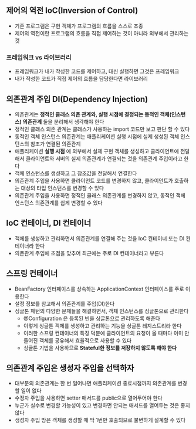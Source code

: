 ## 제어의 역전 IoC(Inversion of Control)
- 기존 프로그램은 구현 객체가 프로그램의 흐름을 스스로 조종
- 제어의 역전이란 프로그램의 흐름을 직접 제어하는 것이 아니라 외부에서 관리하는 것

### 프레임워크 vs 라이브러리
- 프레임워크가 내가 작성한 코드를 제어하고, 대신 실행하면 그것은 프레임워크
- 내가 작성한 코드가 직접 제어의 흐름을 담당한다면 라이브러리

## 의존관계 주입 DI(Dependency Injection)
- 의존관계는 __정적인 클래스 의존 관계와, 실행 시점에 결정되는 동적인 객체(인스턴스) 의존관계__ 둘을 분리해서 생각해야 한다
- 정적인 클래스 의존 관계는 클래스가 사용하는 import 코드만 보고 판단 할 수 있다
- 동적인 객체 인스턴스 의존관계는 애플리케이션 실행 시점에 실제 생성된 객체 인스턴스의 참조가 연결된 의존관계
- 애플리케이션 __실행 시점__ 에 외부에서 실제 구현 객체를 생성하고 클라이언트에 전달해서 클라이언트와 서버의 실제 의존관계가 연결되는 것을 의존관계 주입이라고 한다
- 객체 인스턴스를 생성하고 그 참조값을 전달해서 연결한다
- 의존관계 주입을 사용하면 클라이언트 코드를 변경하지 않고, 클라이언트가 호출하는 대상의 타입 인스턴스를 변경할 수 있다
- 의존관계 주입을 사용하면 정적인 클래스 의존관계를 변경하지 않고, 동적인 객체 인스턴스 의존관계를 쉽게 변경할 수 있다

## IoC 컨테이너, DI 컨테이너
-  객체를 생성하고 관리하면서 의존관계를 연결해 주는 것을 IoC 컨테이너 또는 DI 컨테이너라 한다
-  의존관계 주입에 초점을 맞추어 최근에는 주로 DI 컨테이너라고 부른다

## 스프링 컨테이너
- BeanFactory 인터페이스를 상속하는 ApplicationContext 인터페이스를 주로 이용한다
- 설정 정보를 참고해서 의존관계를 주입(DI)한다
- 싱글톤 패턴의 다양한 문제들을 해결하면서, 객체 인스턴스를 싱글톤으로 관리한다
    - @Configuration 은 등록된 빈을 싱글톤으로 관리하도록 해준다
    - 이렇게 싱글톤 객체를 생성하고 관리하는 기능을 싱글톤 레지스트리라 한다
    - 이러한 스프링 컨테이너의 특징 덕분에 클라이언트의 요청이 올 때마다 이미 만들어진 객체를 공유해서 효율적으로 사용할 수 있다
    - 싱글톤 기법을 사용하므로 __Stateful한 정보를 저장하지 않도록 해야 한다__

## 의존관계 주입은 생성자 주입을 선택하자
- 대부분의 의존관계는 한 번 일어나면 애플리케이션 종료시점까지 의존관계를 변경할 일이 없다
- 수정자 주입을 사용하면 setter 매서드를 public으로 열어두어야 한다
- 누군가 실수로 변경할 가능성이 있고 변경하면 안되는 매서드를 열어두는 것은 좋지 않다
- 생성자 주입 방은 객체를 생성할 때 딱 1번만 호출되므로 불변하게 설계할 수 있다
 

